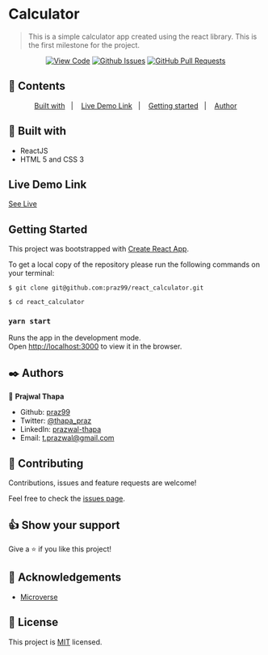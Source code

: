 # Calculator

>This is a simple calculator app created using the react library. This is the first milestone for the project.
<div align="center">

[![View Code](https://img.shields.io/badge/View%20-Code-green)](https://github.com/praz99/react_calculator)
[![Github Issues](https://img.shields.io/badge/GitHub-Issues-orange)](https://github.com/praz99/react_calculator/issues)
[![GitHub Pull Requests](https://img.shields.io/badge/GitHub-Pull%20Requests-blue)](https://github.com/praz99/react_calculator/pulls)

</div>

## 📝 Contents

<p align="center">
<a href="#with">Built with</a>&nbsp;&nbsp;&nbsp;|&nbsp;&nbsp;&nbsp;
<a href="#ll">Live Demo Link</a>&nbsp;&nbsp;&nbsp;|&nbsp;&nbsp;&nbsp;
<a href="#gs">Getting started</a>&nbsp;&nbsp;&nbsp;|&nbsp;&nbsp;&nbsp;
<a href="#author">Author</a>
</p>

## 🔧 Built with<a name = "with"></a>

- ReactJS
- HTML 5 and CSS 3

## Live Demo Link <a name = "ll"></a>

[See Live](https://react-calculator-praz.herokuapp.com/)


## Getting Started <a name = "gs"></a>

This project was bootstrapped with [Create React App](https://github.com/facebook/create-react-app).

To get a local copy of the repository please run the following commands on your terminal:

```
$ git clone git@github.com:praz99/react_calculator.git
```
```
$ cd react_calculator
```

### `yarn start`

Runs the app in the development mode.\
Open [http://localhost:3000](http://localhost:3000) to view it in the browser.
## ✒️  Authors <a name = "author"></a>


👤 **Prajwal Thapa**

- Github: [praz99](https://github.com/praz99)
- Twitter: [@thapa_praz](https://twitter.com/thapa_praz)
- LinkedIn: [prazwal-thapa](https://linkedin.com/in/prazwal-thapa)
- Email: t.prazwal@gmail.com

## 🤝 Contributing

Contributions, issues and feature requests are welcome!

Feel free to check the [issues page](https://github.com/praz99/react_calculator/issues).


## 👍 Show your support

Give a ⭐️ if you like this project!

## :clap: Acknowledgements

- [Microverse](https://www.microverse.org/)

## 📝 License

This project is [MIT](./LICENSE) licensed.